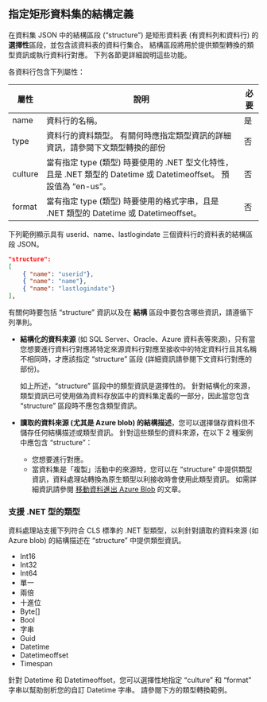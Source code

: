 ## <a name="specifying-structure-definition-for-rectangular-datasets"></a>指定矩形資料集的結構定義
在資料集 JSON 中的結構區段 (“structure”) 是矩形資料表 (有資料列和資料行) 的**選擇性**區段，並包含該資料表的資料行集合。 結構區段將用於提供類型轉換的類型資訊或執行資料行對應。 下列各節更詳細說明這些功能。 

各資料行包含下列屬性：

| 屬性 | 說明 | 必要 |
| --- | --- | --- |
| name |資料行的名稱。 |是 |
| type |資料行的資料類型。 有關何時應指定類型資訊的詳細資訊，請參閱下文類型轉換的部份 |否 |
| culture |當有指定 type (類型) 時要使用的 .NET 型文化特性，且是 .NET 類型的 Datetime 或 Datetimeoffset。 預設值為 “en-us”。 |否 |
| format |當有指定 type (類型) 時要使用的格式字串，且是 .NET 類型的 Datetime 或 Datetimeoffset。 |否 |

下列範例顯示具有 userid、name、lastlogindate 三個資料行的資料表的結構區段 JSON。

```json
"structure": 
[
    { "name": "userid"},
    { "name": "name"},
    { "name": "lastlogindate"}
],
```

有關何時要包括 “structure” 資訊以及在 **結構** 區段中要包含哪些資訊，請遵循下列準則。

* **結構化的資料來源** (如 SQL Server、Oracle、Azure 資料表等來源)，只有當您想要進行資料行對應將特定來源資料行對應至接收中的特定資料行且其名稱不相同時，才應該指定 “structure” 區段 (詳細資訊請參閱下文資料行對應的部份)。 
  
    如上所述，“structure” 區段中的類型資訊是選擇性的。 針對結構化的來源，類型資訊已可使用做為資料存放區中的資料集定義的一部分，因此當您包含 “structure” 區段時不應包含類型資訊。
* **讀取的資料來源 (尤其是 Azure blob) 的結構描述**，您可以選擇儲存資料但不儲存任何結構描述或類型資訊。 針對這些類型的資料來源，在以下 2 種案例中應包含 “structure”：
  * 您想要進行對應。
  * 當資料集是「複製」活動中的來源時，您可以在 “structure” 中提供類型資訊，資料處理站轉換為原生類型以利接收時會使用此類型資訊。 如需詳細資訊請參閱 [移動資料進出 Azure Blob](../articles/data-factory/v1/data-factory-azure-blob-connector.md) 的文章。

### <a name="supported-net-based-types"></a>支援 .NET 型的類型
資料處理站支援下列符合 CLS 標準的 .NET 型類型，以利針對讀取的資料來源 (如 Azure blob) 的結構描述在 “structure” 中提供類型資訊。

* Int16
* Int32 
* Int64
* 單一
* 兩倍
* 十進位
* Byte[]
* Bool
* 字串 
* Guid
* Datetime
* Datetimeoffset
* Timespan 

針對 Datetime 和 Datetimeoffset，您可以選擇性地指定 “culture” 和 “format” 字串以幫助剖析您的自訂 Datetime 字串。 請參閱下方的類型轉換範例。

